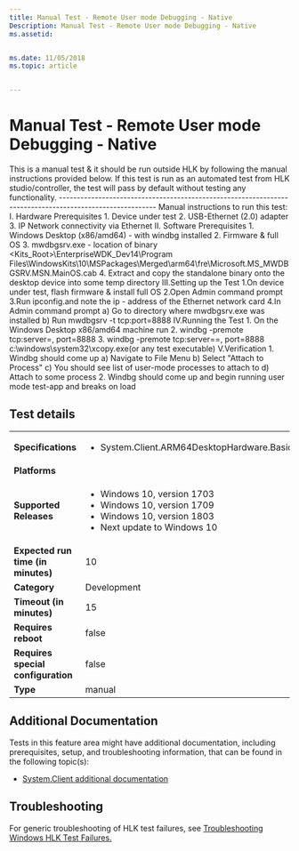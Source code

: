 ```yaml
---
title: Manual Test - Remote User mode Debugging - Native
Description: Manual Test - Remote User mode Debugging - Native
ms.assetid: 


ms.date: 11/05/2018
ms.topic: article


---
```


# Manual Test - Remote User mode Debugging - Native

This is a manual test & it should be run outside HLK by following the manual instructions provided below.
                                            If this test is run as an automated test from HLK studio/controller, the test will pass by default without testing any functionality.
                                            ---------------------------------------------------------------------------------------------------------
                                            Manual instructions to run this test:
                                            I.  Hardware Prerequisites
                                                1.  Device under test
                                                2.  USB-Ethernet (2.0) adapter
                                                3.  IP Network connectivity via Ethernet
                                            II. Software Prerequisites
                                                1.  Windows Desktop (x86/amd64) - with windbg installed
                                                2.  Firmware & full OS
                                                3.  mwdbgsrv.exe  - location of binary  <Kits_Root>\EnterpriseWDK_Dev14\Program Files\WindowsKits\10\MSPackages\Merged\arm64\fre\Microsoft.MS_MWDBGSRV.MSN.MainOS.cab
                                                4.  Extract and copy the standalone binary onto the desktop device into some temp directory
                                            III.Setting up the Test
                                                1.On device under test, flash firmware & install full OS
                                                2.Open Admin command prompt
                                                3.Run ipconfig.and note the ip - address of the Ethernet network card
                                                4.In Admin command prompt
                                                    a)  Go to directory where mwdbgsrv.exe was installed
                                                    b)  Run mwdbgsrv -t tcp:port=8888
                                            IV.Running the Test
                                                1.  On the Windows Desktop x86/amd64 machine run 
                                                2.  windbg -premote tcp:server=<ip-address of DUT-ethernet adapter>, port=8888
                                                3.  windbg -premote tcp:server==<ip-address of DUT-ethernet adapter>, port=8888 c:\windows\system32\xcopy.exe(or any test executable)
                                            V.Verification
                                                1.  Windbg should come up
                                                    a)  Navigate to File Menu
                                                    b)  Select "Attach to Process"
                                                    c)  You should see list of user-mode processes to attach to
                                                    d)  Attach to some process
                                                2.  Windbg should come up and begin running user mode test-app and breaks on load


## Test details

|||
|---|---|
| **Specifications**  | <ul><li>System.Client.ARM64DesktopHardware.BasicFunctionality</li></ul> |  
| **Platforms**   | <ul></ul> |
| **Supported Releases** | <ul><li>Windows 10, version 1703</li><li>Windows 10, version 1709</li><li>Windows 10, version 1803</li><li>Next update to Windows 10</li></ul> |
|**Expected run time (in minutes)**| 10 |
|**Category**| Development |
|**Timeout (in minutes)**| 15 |
|**Requires reboot**| false |
|**Requires special configuration**| false |
|**Type**| manual |




## Additional Documentation
Tests in this feature area might have additional documentation, including prerequisites, setup, and troubleshooting information, that can be found in the following topic(s): <ul><li>[System.Client additional documentation](https:///docs.microsoft.com/en-us/windows-hardware/test/hlk/testref/system-client-additional-documentation.md)</li></ul>

## Troubleshooting
For generic troubleshooting of HLK test failures, see [Troubleshooting Windows HLK Test Failures.](https://docs.microsoft.com/en-us/windows-hardware/HLK/troubleshooting.html)